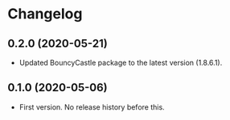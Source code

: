 ﻿# Changelog

## 0.2.0 (2020-05-21)

- Updated BouncyCastle package to the latest version (1.8.6.1).

## 0.1.0 (2020-05-06)

- First version. No release history before this.